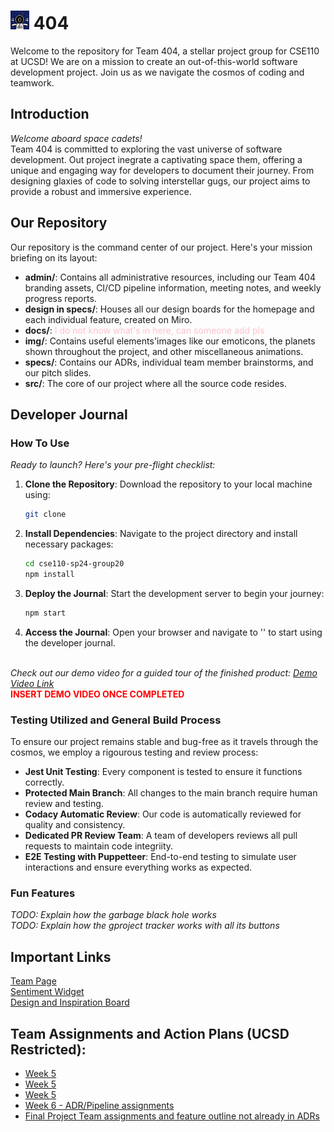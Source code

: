 # <img src='./admin/branding/Team404_Logo.png' width="30"/> 404
Welcome to the repository for Team 404, a stellar project group for CSE110 at UCSD! We are on a mission to create an out-of-this-world software development project. Join us as we navigate the cosmos of coding and teamwork.

## Introduction
*Welcome aboard space cadets!*<br>
Team 404 is committed to exploring the vast universe of software development. Out project inegrate a captivating space them, offering a unique and engaging way for developers to document their journey. From designing glaxies of code to solving interstellar gugs, our project aims to provide a robust and immersive experience.

## Our Repository
Our repository is the command center of our project. Here's your mission briefing on its layout:
- **admin/**: Contains all administrative resources, including our Team 404 branding assets, CI/CD pipeline information, meeting notes, and weekly progress reports.
-  **design in specs/**: Houses all our design boards for the homepage and each individual feature, created on Miro.
-  **docs/**: <span style="color:pink">I do not know what's in here, can someone add pls</span>
-  **img/**: Contains useful elements'images like our emoticons, the planets shown throughout the project, and other miscellaneous animations.
-  **specs/**: Contains our ADRs, individual team member brainstorms, and our pitch slides.
-  **src/**: The core of our project where all the source code resides. 

## Developer Journal
### How To Use
*Ready to launch? Here's your pre-flight checklist:*
1. **Clone the Repository**: Download the repository to your local machine using:
   ```bash
   git clone 
   ```
2. **Install Dependencies**: Navigate to the project directory and install necessary packages:
   ```bash
   cd cse110-sp24-group20
   npm install
   ```
3. **Deploy the Journal**: Start the development server to begin your journey:
   ```bash
   npm start
   ```
4. **Access the Journal**: Open your browser and navigate to '' to start using the developer journal.
   
<br>*Check out our demo video for a guided tour of the finished product: [Demo Video Link]()*
<br><span style="color:red">**INSERT DEMO VIDEO ONCE COMPLETED** </span> 

### Testing Utilized and General Build Process
To ensure our project remains stable and bug-free as it travels through the cosmos, we employ a rigourous testing and review process:
- **Jest Unit Testing**: Every component is tested to ensure it functions correctly.
- **Protected Main Branch**: All changes to the main branch require human review and testing. 
- **Codacy Automatic Review**: Our code is automatically reviewed for quality and consistency.
- **Dedicated PR Review Team**: A  team of developers reviews all pull requests to maintain code integriity.
- **E2E Testing with Puppetteer**: End-to-end testing to simulate user interactions and ensure everything works as expected.
### Fun Features
*TODO: Explain how the garbage black hole works*<br>
*TODO: Explain how the gproject tracker works with all its buttons*
## Important Links
[Team Page](https://cse110-sp24-group20.github.io/cse110-sp24-group20/admin/team.html) <br>
[Sentiment Widget](https://cse110-sp24-group20.github.io/warmup-exercise/) <br>
[Design and Inspiration Board](https://miro.com/app/board/uXjVKNISHwk=/?share_link_id=576063224816)

## Team Assignments and Action Plans (UCSD Restricted):
- [Week 5]()<br>
- [Week 5]()<br>
- [Week 5]()<br>
- [Week 6 - ADR/Pipeline assignments](https://docs.google.com/document/d/1eZZqLK8mjrwdlCh4X4SJAX0UNBqJf80z57Zfoi1hcS0/edit?usp=sharing)<br>
- [Final Project Team assignments and feature outline not already in ADRs](https://docs.google.com/document/d/1dZmwqVCs0ZC4plcDEWnxN-K4PJR0swP2MpI4Dj3yGbQ/edit?usp=sharing)



